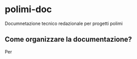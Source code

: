 # polimi-doc
Documnetazione tecnico redazionale per progetti polimi

## Come organizzare la documentazione?
Per 

